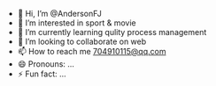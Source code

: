 - 👋 Hi, I’m @AndersonFJ
- 👀 I’m interested in sport & movie
- 🌱 I’m currently learning qulity process management
- 💞️ I’m looking to collaborate on web 
- 📫 How to reach me 704910115@qq.com
- 😄 Pronouns: ...
- ⚡ Fun fact: ...

<!---
AndersonFJ/AndersonFJ is a ✨ special ✨ repository because its `README.md` (this file) appears on your GitHub profile.
You can click the Preview link to take a look at your changes.
--->
